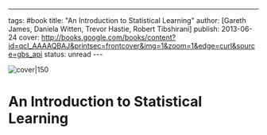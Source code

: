 --- 
tags: #book 
title: "An Introduction to Statistical Learning" 
author: [Gareth James, Daniela Witten, Trevor Hastie, Robert Tibshirani] 
publish: 2013-06-24 
cover: http://books.google.com/books/content?id=qcI_AAAAQBAJ&printsec=frontcover&img=1&zoom=1&edge=curl&source=gbs_api 
status: unread --- 

![cover|150](http://books.google.com/books/content?id=qcI_AAAAQBAJ&printsec=frontcover&img=1&zoom=1&edge=curl&source=gbs_api) 

# An Introduction to Statistical Learning